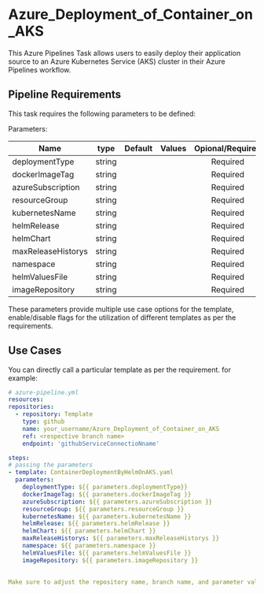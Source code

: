 # Azure_Deployment_of_Container_on_AKS
This Azure Pipelines Task allows users to easily deploy their application source to an Azure Kubernetes Service (AKS) cluster in their Azure Pipelines workflow. 

## Pipeline Requirements

This task requires the following parameters to be defined:

Parameters:

| Name  | type | Default | Values | Opional/Required | Comments |
| ------------- | :-------------: | :-------------: | :-------------: | :-------------: | ------------- |
| deploymentType | string | | | Required | |
| dockerImageTag | string | | | Required | |
| azureSubscription | string | | | Required | |
| resourceGroup | string | | | Required | |
| kubernetesName | string | | | Required | |
| helmRelease | string | | | Required | |
| helmChart | string | | | Required | |
| maxReleaseHistorys | string | | | Required | |
| namespace | string | | | Required | |
| helmValuesFile | string | | | Required | |
| imageRepository | string | | | Required | |


These parameters provide multiple use case options for the template, enable/disable flags for the utilization of different templates as per the requirements.


## Use Cases

You can directly call a particular template as per the requirement. for example: 

  ```yaml
  # azure-pipeline.yml
  resources:
  repositories:
    - repository: Template
      type: github
      name: your_username/Azure_Deployment_of_Container_on_AKS
      ref: <respective branch name>
      endpoint: 'githubServiceConnectioNname'

  steps:
  # passing the parameters
  - template: ContainerDeploymentByHelmOnAKS.yaml
    parameters:
      deploymentType: ${{ parameters.deploymentType}}
      dockerImageTag: ${{ parameters.dockerImageTag }}
      azureSubscription: ${{ parameters.azureSubscription }}
      resourceGroup: ${{ parameters.resourceGroup }}  
      kubernetesName: ${{ parameters.kubernetesName }}
      helmRelease: ${{ parameters.helmRelease }}             
      helmChart: ${{ parameters.helmChart }}            
      maxReleaseHistorys: ${{ parameters.maxReleaseHistorys }}                 
      namespace: ${{ parameters.namespace }}
      helmValuesFile: ${{ parameters.helmValuesFile }}
      imageRepository: ${{ parameters.imageRepository }}
        
  
Make sure to adjust the repository name, branch name, and parameter values according to your project's requirements.

  ```
